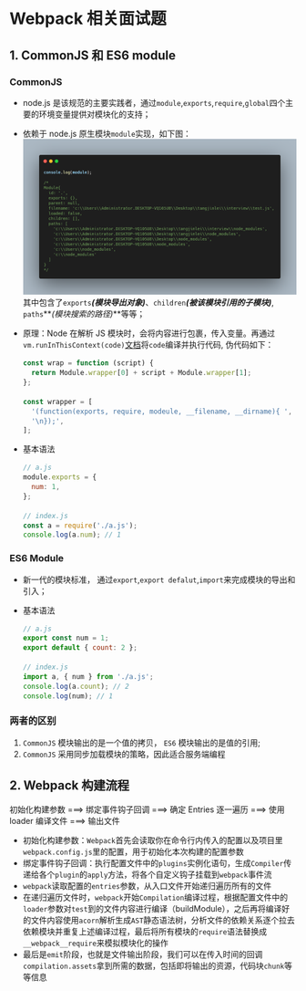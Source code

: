 # Webpack 相关面试题

## 1. CommonJS 和 ES6 module

### CommonJS

- node.js 是该规范的主要实践者，通过`module`,`exports`,`require`,`global`四个主要的环境变量提供对模块化的支持；
- 依赖于 node.js 原生模块`module`实现，如下图：
  ![CommonJS-Module](./images/CommonJS-Module.png)
  其中包含了`exports`**_(模块导出对象)_**、`children`**_(被该模块引用的子模块)_**, `paths`**_(模块搜索的路径)_**等等；
- 原理：Node 在解析 JS 模块时，会将内容进行包裹，传入变量。再通过`vm.runInThisContext(code)`[文档](http://nodejs.cn/api/vm.html#vm_vm_runinthiscontext_code_options)将`code`编译并执行代码, 伪代码如下：

  ```javascript
  const wrap = function (script) {
  	return Module.wrapper[0] + script + Module.wrapper[1];
  };

  const wrapper = [
  	'(function(exports, require, modeule, __filename, __dirname){ ',
  	'\n});',
  ];
  ```

- 基本语法

  ```javascript
  // a.js
  module.exports = {
  	num: 1,
  };

  // index.js
  const a = require('./a.js');
  console.log(a.num); // 1
  ```

### ES6 Module

- 新一代的模块标准， 通过`export`,`export defalut`,`import`来完成模块的导出和引入；
- 基本语法

  ```javascript
  // a.js
  export const num = 1;
  export default { count: 2 };

  // index.js
  import a, { num } from './a.js';
  console.log(a.count); // 2
  console.log(num); // 1
  ```

### 两者的区别

1. `CommonJS` 模块输出的是一个值的拷贝， `ES6` 模块输出的是值的引用;
2. `CommonJS` 采用同步加载模块的策略，因此适合服务端编程

## 2. Webpack 构建流程

初始化构建参数 ===> 绑定事件钩子回调 ===> 确定 Entries 逐一遍历 ===> 使用 loader 编译文件 ===> 输出文件

- 初始化构建参数：`Webpack`首先会读取你在命令行内传入的配置以及项目里`webpack.config.js`里的配置，用于初始化本次构建的配置参数
- 绑定事件钩子回调：执行配置文件中的`plugins`实例化语句，生成`Compiler`传递给各个`plugin`的`apply`方法，将各个自定义钩子挂载到`webpack`事件流
- `webpack`读取配置的`entries`参数，从入口文件开始递归遍历所有的文件
- 在递归遍历文件时，`webpack`开始`Compilation`编译过程，根据配置文件中的`loader`参数对`test`到的文件内容进行编译（buildModule），之后再将编译好的文件内容使用`acorn`解析生成`AST`静态语法树，分析文件的依赖关系逐个拉去依赖模块并重复上述编译过程，最后将所有模块的`require`语法替换成`__webpack__require`来模拟模块化的操作
- 最后是`emit`阶段，也就是文件输出阶段，我们可以在传入时间的回调`compilation.assets`拿到所需的数据，包括即将输出的资源，代码块`chunk`等等信息
